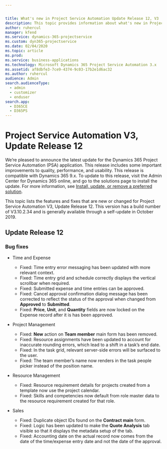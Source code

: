 ```yaml
---


title: What's new in Project Service Automation Update Release 12, V3
description: This topic provides information about what's new in Project Service Automation Update Release 12, V3.
author: ruhercul                
manager: kfend
ms.service: dynamics-365-projectservice
ms.custom: dyn365-projectservice
ms.date: 02/04/2020
ms.topic: article
ms.prod: 
ms.service: business-applications
ms.technology: Microsoft Dynamics 365 Project Service Automation 3.x
ms.assetid: af8dbfe3-7ce9-4374-9c03-17b2e1d6ac32
ms.author: ruhercul
audience: Admin
search.audienceType: 
  - admin
  - customizer
  - enduser
search.app: 
  - D365CE
  - D365PS
---
```



# Project Service Automation V3, Update Release 12
We’re pleased to announce the latest update for the Dynamics 365 Project Service Automation (PSA) application. This release includes some important improvements to quality, performance, and usability. This release is compatible with Dynamics 365 9.x. To update to this release, visit the Admin Center for Dynamics 365 online, and go to the solutions page to install the update. For more information, see [Install, update, or remove a preferred solution](https://docs.microsoft.com/power-platform/admin/install-remove-preferred-solution).

This topic lists the features and fixes that are new or changed for Project Service Automation V3, Update Release 12. This version has a build number of V3.10.2.34 and is generally available through a self-update in October 2019.

## Update Release 12

### Bug fixes

- Time and Expense

    - Fixed: Time entry error messaging has been updated with more relevant context.
    - Fixed: Time entry grid and schedule correctly displays the vertical scrollbar when required.
    - Fixed: Submitted expense and time entries can be approved.
    - Fixed: Cancel approval confirmation dialog message has been corrected to reflect the status of the approval when changed from **Approved** to **Submitted**.
    - Fixed: **Price**, **Unit**, and **Quantity** fields are now locked on the Expense record after it is has been approved.

- Project Management

    - Fixed: **New** action on **Team member** main form has been removed.
    - Fixed: Resource assignments have been updated to account for inaccurate rounding errors, which lead to a shift in a task’s end date.
    - Fixed: In the task grid, relevant server-side errors will be surfaced to the user.
    - Fixed: The team member’s name now renders in the task people picker instead of the position name.

- Resource Management

    - Fixed: Resource requirement details for projects created from a template now use the project calendar.
    - Fixed: Skills and competencies now default from role master data to the resource requirement created for that role.

- Sales

    - Fixed: Duplicate object IDs found on the **Contract main** form.
    - Fixed: Logic has been updated to make the **Quote Analysis** tab visible so that it displays the metadata setup of the tab.
    - Fixed: Accounting date on the actual record now comes from the date of the time/expense entry date and not the date of the approval.
